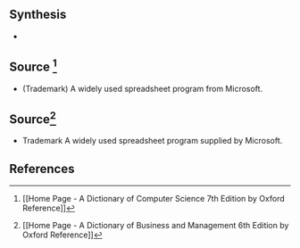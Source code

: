 ## Synthesis
- 
## Source [^1]
- (Trademark) A widely used spreadsheet program from Microsoft.
## Source[^2]
- Trademark A widely used spreadsheet program supplied by Microsoft.
## References

[^1]: [[Home Page - A Dictionary of Computer Science 7th Edition by Oxford Reference]]
[^2]: [[Home Page - A Dictionary of Business and Management 6th Edition by Oxford Reference]]